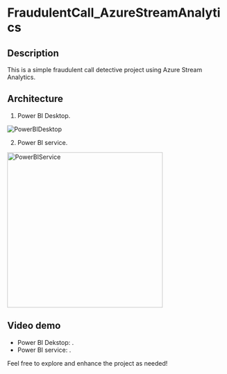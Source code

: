 # FraudulentCall_AzureStreamAnalytics

## Description

This is a simple fraudulent call detective project using Azure Stream Analytics.


## Architecture 

1. Power BI Desktop.

![PowerBIDesktop](https://github.com/thanhphatuit/jobsearchapplication/assets/84914537/50aadbc6-5c24-47f6-9005-e08643ab8d1a)

2. Power BI service.

<img width="358" alt="PowerBIService" src="https://github.com/thanhphatuit/jobsearchapplication/assets/84914537/5e49b437-1e0f-433f-9ee2-9e2682465931">

## Video demo
- Power BI Dekstop: .
- Power BI service: .

Feel free to explore and enhance the project as needed!

